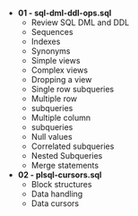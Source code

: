 * **01 - sql-dml-ddl-ops.sql**
    * Review SQL DML and DDL
    * Sequences
    * Indexes
    * Synonyms
    * Simple views
    * Complex views
    * Dropping a view
    * Single row subqueries
    * Multiple row
    * subqueries
    * Multiple column
    * subqueries
    * Null values
    * Correlated subqueries
    * Nested Subqueries
    * Merge statements
* **02 - plsql-cursors.sql**
    * Block structures
    * Data handling
    * Data cursors